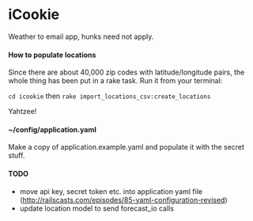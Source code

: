 iCookie
=======

Weather to email app, hunks need not apply.

#### How to populate locations
Since there are about 40,000 zip codes with latitude/longitude pairs, the whole thing has been put in a rake task. Run it from your terminal:

`cd icookie` then `rake import_locations_csv:create_locations`

Yahtzee!

#### ~/config/application.yaml
Make a copy of application.example.yaml and populate it with the secret stuff.

#### TODO
* move api key, secret token etc. into application yaml file (http://railscasts.com/episodes/85-yaml-configuration-revised)
* update location model to send forecast_io calls
